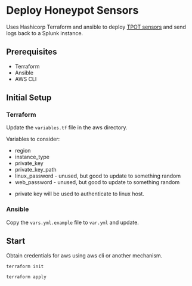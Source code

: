 # Deploy Honeypot Sensors

Uses Hashicorp Terraform and ansible to deploy [TPOT sensors](https://github.com/telekom-security/tpotce) and send logs back to a Splunk instance. 

## Prerequisites

- Terraform
- Ansible
- AWS CLI

## Initial Setup

### Terraform

Update the `variables.tf` file in the aws directory.

Variables to consider:

- region
- instance_type
- private_key
- private_key_path
- linux_password - unused, but good to update to something random
- web_password - unused, but good to update to something random

* private key will be used to authenticate to linux host.

### Ansible

Copy the `vars.yml.example` file to `var.yml` and update.

## Start

Obtain credentials for aws using aws cli or another mechanism.

```
terraform init
```

```
terraform apply
```